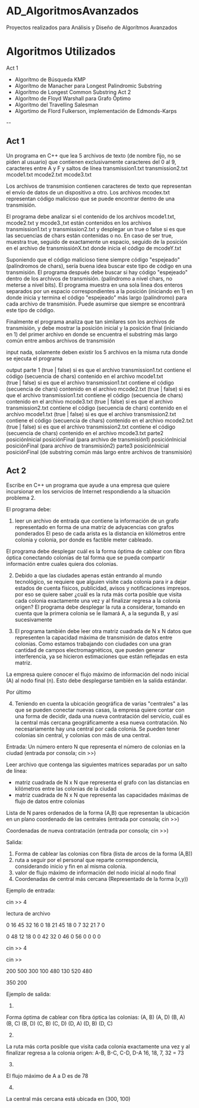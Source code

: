 # AD_AlgoritmosAvanzados
Proyectos realizados para Análisis y Diseño de Algorítmos Avanzados

# Algoritmos Utilizados
Act 1
- Algorítmo de Búsqueda KMP
- Algorítmo de Manacher para Longest Palindromic Substring
- Algorítmo de Longest Common Substring
Act 2
- Algorítmo de Floyd Warshall para Grafo Óptimo
- Algoritmo del Travelling Salesman
- Algortimo de Flord Fulkerson, implementación de Edmonds-Karps

--

## Act 1
Un programa en C++ que lea 5 archivos de texto (de nombre fijo, no se piden al usuario) que contienen exclusivamente caracteres del 0 al 9, caracteres entre A y F y saltos de línea
     transmission1.txt
     transmission2.txt
     mcode1.txt
     mcode2.txt
     mcode3.txt

Los archivos de transmision contienen caracteres de texto que representan el envío de datos de un dispositivo a otro.
Los archivos mcodex.txt representan código malicioso que se puede encontrar dentro de una transmisión.

El programa debe analizar si el contenido de los archivos mcode1.txt, mcode2.txt y mcode3.,txt están contenidos en los archivos transmission1.txt y transmission2.txt y desplegar un true o false si es que las secuencias de chars están contenidas o no. En caso de ser true, muestra true, seguido de exactamente un espacio, seguido de la posición en el archivo de transmissiónX.txt donde inicia el código de mcodeY.txt

Suponiendo que el código malicioso tiene siempre código "espejeado" (palíndromos de chars), sería buena idea buscar este tipo de código en una transmisión. El programa después debe buscar si hay código "espejeado" dentro de los archivos de transmisión. (palíndromo a nivel chars, no meterse a nivel bits). El programa muestra en una sola linea dos enteros separados por un espacio correspondientes a la posición (iniciando en 1) en donde inicia y termina el código "espejeado" más largo (palíndromo) para cada archivo de transmisión. Puede asumirse que siempre se encontrará este tipo de código.

Finalmente el programa analiza que tan similares son los archivos de transmisión, y debe mostrar la posición inicial y la posición final (iniciando en 1) del primer archivo en donde se encuentra el substring más largo común entre ambos archivos de transmisión

input
     nada, solamente deben existir los 5 archivos en la misma ruta donde se ejecuta el programa    

output
  parte 1
     (true | false) si es que el archivo transmission1.txt contiene el código (secuencia de chars) contenido en el archivo mcode1.txt    
     (true | false) si es que el archivo transmission1.txt contiene el código (secuencia de chars) contenido en el archivo mcode2.txt
     (true | false) si es que el archivo transmission1.txt contiene el código (secuencia de chars) contenido en el archivo mcode3.txt
     (true | false) si es que el archivo transmission2.txt contiene el código (secuencia de chars) contenido en el archivo mcode1.txt
     (true | false) si es que el archivo transmission2.txt contiene el código (secuencia de chars) contenido en el archivo mcode2.txt
     (true | false) si es que el archivo transmission2.txt contiene el código (secuencia de chars) contenido en el archivo mcode3.txt
  parte2
     posiciónInicial posiciónFinal (para archivo de transmisión1)
     posiciónInicial posiciónFinal (para archivo de transmisión2)
  parte3
      posiciónInicial posiciónFinal (de substring común más largo entre archivos de transmisión)
      
      
## Act 2
Escribe en C++ un programa que ayude a una empresa que quiere incursionar en los servicios de Internet respondiendo a la situación problema 2.

El programa debe:

1. leer un archivo de entrada que contiene la información de un grafo representado en forma de una matriz de adyacencias con grafos ponderados
El peso de cada arista es la distancia en kilómetros entre colonia y colonia, por donde es factible meter cableado.

El programa debe desplegar cuál es la forma óptima de cablear con fibra óptica conectando colonias de tal forma que se pueda compartir información entre cuales quiera dos colonias.

2. Debido a que las ciudades apenas están entrando al mundo tecnológico, se requiere que alguien visite cada colonia para ir a dejar estados de cuenta físicos, publicidad, avisos y notificaciones impresos. por eso se quiere saber ¿cuál es la ruta más corta posible que visita cada colonia exactamente una vez y al finalizar regresa a la colonia origen?
El programa debe desplegar la ruta a considerar, tomando en cuenta que la primera colonia se le llamará A, a la segunda B, y así sucesivamente

3. El programa también debe leer otra matriz cuadrada de N x N datos que representen la capacidad máxima de transmisión de datos entre colonias. Como estamos trabajando con ciudades con una gran cantidad de campos electromagnéticos, que pueden generar interferencia, ya se hicieron estimaciones que están reflejadas en esta matriz.

La empresa quiere conocer el flujo máximo de información del nodo inicial (A) al nodo final (n). Esto debe desplegarse también en la salida estándar.

Por último

4. Teniendo en cuenta la ubicación geográfica de varias "centrales" a las que se pueden conectar nuevas casas, la empresa quiere contar con una forma de decidir, dada una nueva contratación del servicio, cuál es la central más cercana geográficamente a esa nueva contratación. No necesariamente hay una central por cada colonia. Se pueden tener colonias sin central, y colonias con más de una central.

Entrada:
Un número entero N que representa el número de colonias en la ciudad (entrada por consola; cin >>)

Leer archivo que contenga las siguientes matrices separadas por un salto de línea:
- matriz cuadrada de N x N que representa el grafo con las distancias en kilómetros entre las colonias de la ciudad
- matriz cuadrada de N x N que representa las capacidades máximas de flujo de datos entre colonias

Lista de N pares ordenados de la forma (A,B) que representan la ubicación en un plano coordenado de las centrales (entrada por consola; cin >>)

Coordenadas de nueva contratación (entrada por consola; cin >>)

Salida:
1. Forma de cablear las colonias con fibra
(lista de arcos de la forma (A,B))
2. ruta a seguir por el personal que reparte correspondencia, considerando inicio y fin en al misma colonia.
3. valor de flujo máximo de información del nodo inicial al nodo final
4. Coordenadas de central más cercana (Representado de la forma (x,y))


Ejemplo de entrada:

cin >> 4

lectura de archivo

0 16 45 32
16  0 18 21
45 18  0  7
32 21  7  0

0 48  12  18
0  0 42 32
0 46  0 56
0 0 0  0

cin >> 4

cin >>

200 500
300 100
480 130
520 480

350 200

 

Ejemplo de salida:

1.
Forma óptima de cablear con fibra óptica las colonias:
(A, B)
(A, D)
(B, A)
(B, C)
(B, D)
(C, B)
(C, D)
(D, A)
(D, B)
(D, C)

2.
La ruta más corta posible que visita cada colonia exactamente una vez y al finalizar regresa a la colonia origen:
A-B, B-C, C-D, D-A 
16, 18, 7, 32 = 73

3.
El flujo máximo de A a D es de 78

4.
La central más cercana está ubicada en (300, 100)
